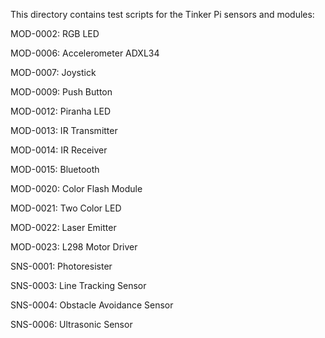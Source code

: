 This directory contains test scripts for the Tinker Pi sensors and modules:

MOD-0002:   RGB LED

MOD-0006:   Accelerometer ADXL34

MOD-0007:   Joystick

MOD-0009:   Push Button

MOD-0012:   Piranha LED

MOD-0013:   IR Transmitter

MOD-0014:   IR Receiver

MOD-0015:   Bluetooth

MOD-0020:   Color Flash Module

MOD-0021:   Two Color LED

MOD-0022:   Laser Emitter

MOD-0023:   L298 Motor Driver

SNS-0001:   Photoresister

SNS-0003:   Line Tracking Sensor

SNS-0004:   Obstacle Avoidance Sensor

SNS-0006:   Ultrasonic Sensor











